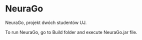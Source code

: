 # NeuraGo
NeuraGo, projekt dwóch studentów UJ. 

To run NeuraGo, go to Build folder and execute NeuraGo.jar file.
